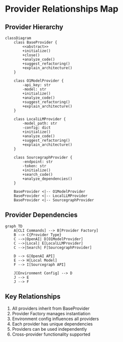 # Provider Relationships Map

## Provider Hierarchy
```mermaid
classDiagram
    class BaseProvider {
        <<abstract>>
        +initialize()
        +close()
        +analyze_code()
        +suggest_refactoring()
        +explain_architecture()
    }
    
    class O1ModelProvider {
        -api_key: str
        -model: str
        +initialize()
        +analyze_code()
        +suggest_refactoring()
        +explain_architecture()
    }
    
    class LocalLLMProvider {
        -model_path: str
        -config: dict
        +initialize()
        +analyze_code()
        +suggest_refactoring()
        +explain_architecture()
    }
    
    class SourcegraphProvider {
        -endpoint: str
        -token: str
        +initialize()
        +search_code()
        +analyze_dependencies()
    }
    
    BaseProvider <|-- O1ModelProvider
    BaseProvider <|-- LocalLLMProvider
    BaseProvider <|-- SourcegraphProvider
```

## Provider Dependencies
```mermaid
graph TD
    A[CLI Commands] --> B[Provider Factory]
    B --> C{Provider Type}
    C -->|OpenAI| D[O1ModelProvider]
    C -->|Local| E[LocalLLMProvider]
    C -->|Search| F[SourcegraphProvider]
    
    D --> G[OpenAI API]
    E --> H[Local Model]
    F --> I[Sourcegraph API]
    
    J[Environment Config] --> D
    J --> E
    J --> F
```

## Key Relationships
1. All providers inherit from BaseProvider
2. Provider Factory manages instantiation
3. Environment config influences all providers
4. Each provider has unique dependencies
5. Providers can be used independently
6. Cross-provider functionality supported
